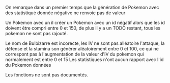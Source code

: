 On remarque dans un premier temps que la génération de Pokemon avec des statistiqué donnée négative ne renvoie pas de valeur

Un Pokemon avec un il créer un Pokemon avec un id négatif alors que les id doivent être compri entre 0 et 150, de plus il y a un TODO restant, tous les pokemon ne sont pas rajouté.

Le nom de Bulbizarre est incorecte, les IV ne sont pas alléatoire l'attaque, la défense et la stamina son générer aléatoirement entre 0 et 100, ce qui ne correspont pas à l'augmentation de la valeur d'IV du pokemon qui normalement est entre 0 et 15
Les statistiques n'ont aucun rapport avec l'id du Pokemon données

Les fonctions ne sont pas documentés.